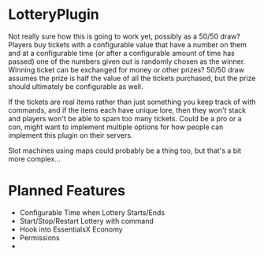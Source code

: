 # LotteryPlugin
Not really sure how this is going to work yet, possibly as a 50/50 draw? Players buy tickets with a configurable value that have a number on them and at a configurable time (or after a configurable amount of time has passed) one of the numbers given out is randomly chosen as the winner. Winning ticket can be exchanged for money or other prizes? 50/50 draw assumes the prize is half the value of all the tickets purchased, but the prize should ultimately be configurable as well.

If the tickets are real items rather than just something you keep track of with commands, and if the items each have unique lore, then they won't stack and players won't be able to spam too many tickets. Could be a pro or a con, might want to implement multiple options for how people can implement this plugin on their servers.

Slot machines using maps could probably be a thing too, but that's a bit more complex...


# Planned Features

- Configurable Time when Lottery Starts/Ends
- Start/Stop/Restart Lottery with command
- Hook into EssentialsX Economy
- Permissions
- 